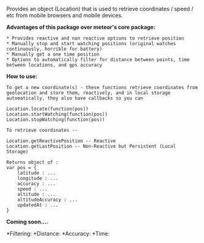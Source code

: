 Provides an object (Location) that is used to retrieve coordinates / speed / etc from mobile browsers and mobile devices.

**Advantages of this package over meteor's core package:**

    * Provides reactive and non reactive options to retrieve position
    * Manually stop and start watching positions (original watches continuously, horrible for battery)
    * Manually get a one time position
    * Options to automatically filter for distance between points, time between locations, and gps accuracy

**How to use:**

    To get a new coordinate(s) - these functions retrieve coordinates from geolocation and store them, reactively, and in local storage automatically, they also have callbacks so you can

    Location.locate(function(pos))
    Location.startWatching(function(pos))
    Location.stopWatching(function(pos))

    To retrieve coordinates --

    Location.getReactivePosition -- Reactive
    Location.getLastPosition -- Non-Reactive but Persistent (Local Storage)

    Returns object of :
    var pos = {
        latitude : ...
        longitude : ...
        accuracy : ...
        speed : ...
        altitude : ...
        altitudeAccuracy : ...
        updatedAt : ...
    }


**Coming soon....**

*Filtering:
    *Distance:
    *Accuracy:
    *Time:
